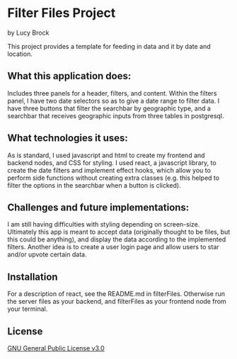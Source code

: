 # Filter Files Project
by Lucy Brock

This project provides a template for feeding in data and it by date and location. 

## What this application does:
Includes three panels for a header, filters, and content. Within the filters panel, I have two date selectors so as to give a date range to filter data. I have three buttons that filter the searchbar by geographic type, and a searchbar that receives geographic inputs from three tables in postgresql. 

## What technologies it uses:
As is standard, I used javascript and html to create my frontend and backend nodes, and CSS for styling. I used react, a javascript library, to create the date filters and implement effect hooks, which allow you to perform side functions without creating extra classes (e.g. this helped to filter the options in the searchbar when a button is clicked).

## Challenges and future implementations:
I am still having difficulties with styling depending on screen-size. Ultimately this app is meant to accept data (originally thought to be files, but this could be anything), and display the data according to the implemented filters. Another idea is to create a user login page and allow users to star and/or upvote certain data. 

## Installation
For a description of react, see the README.md in filterFiles. Otherwise run the server files as your backend, and filterFiles as your frontend node from your terminal. 

## License
[GNU General Public License v3.0](https://choosealicense.com/licenses/gpl-3.0/#)
